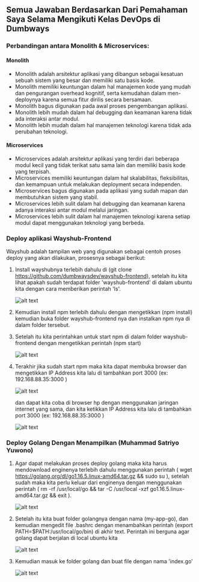 ## Semua Jawaban Berdasarkan Dari Pemahaman Saya Selama Mengikuti Kelas DevOps di Dumbways

###  Perbandingan antara Monolith & Microservices:
#### Monolith
  - Monolith adalah arsitektur aplikasi yang dibangun sebagai kesatuan sebuah sistem yang besar dan memiliki satu basis kode.
  - Monolith memiliki keuntungan dalam hal manajemen kode yang mudah dan pengurangan overhead kognitif, 
    serta kemudahan dalam men-deploynya karena semua fitur dirilis secara bersamaan.
  - Monolith bagus digunakan pada awal proses pengembangan aplikasi.
  - Monolith lebih mudah dalam hal debugging dan keamanan karena tidak ada interaksi antar modul.
  - Monolith lebih mudah dalam hal manajemen teknologi karena tidak ada perubahan teknologi.

#### Microservices
  - Microservices adalah arsitektur aplikasi yang terdiri dari beberapa modul kecil yang tidak terikat satu sama lain dan memiliki basis kode yang terpisah.
  - Microservices memiliki keuntungan dalam hal skalabilitas, fleksibilitas, dan kemampuan untuk melakukan deployment secara independen.
  - Microservices bagus digunakan pada aplikasi yang sudah mapan dan membutuhkan sistem yang stabil.
  - Microservices lebih sulit dalam hal debugging dan keamanan karena adanya interaksi antar modul melalui jaringan.
  - Microservices lebih sulit dalam hal manajemen teknologi karena setiap modul dapat menggunakan teknologi yang berbeda.

### Deploy aplikasi Wayshub-Frontend
Wayshub adalah tampilan web yang digunakan sebagai centoh proses deploy yang akan dilakukan, prosesnya sebagai berikut:
1. Install wayshubnya terlebih dahulu di (git clone https://github.com/dumbwaysdev/wayshub-frontend), setelah itu kita lihat apakah sudah terdapat folder 'wayshub-frontend'
   di dalam ubuntu kita dengan cara memberikan perintah 'ls'. 

   ![alt text](https://github.com/MuhSatriyo/devops17-dumbways--Muhammad-Satriyo-Yuwono-/blob/main/First%20Week/Image/A4.png?raw=true)

2. Kemudian install npm terlebih dahulu dengan mengetikkan (npm install) kemudian buka folder wayshub-frontend nya dan instalkan npm nya di dalam folder tersebut.
3. Setelah itu kita perintahkan untuk start npm di dalam folder wayshub-frontend dengan mengetikkan perintah (npm start)

    ![alt text](https://github.com/MuhSatriyo/devops17-dumbways--Muhammad-Satriyo-Yuwono-/blob/main/First%20Week/Image/A3.png?raw=true)

4. Terakhir jika sudah start npm maka kita dapat membuka browser dan mengetikkan IP Address kita lalu di tambahkan port 3000 (ex: 192.168.88.35:3000 )

   ![alt text](https://github.com/MuhSatriyo/devops17-dumbways--Muhammad-Satriyo-Yuwono-/blob/main/First%20Week/Image/A1.png?raw=true)

   dan dapat kita coba di browser hp dengan menggunakan jaringan internet yang sama, dan kita ketikkan IP Address kita lalu di tambahkan port 3000 (ex: 192.168.88.35:3000 )

   ![alt text](https://github.com/MuhSatriyo/devops17-dumbways--Muhammad-Satriyo-Yuwono-/blob/main/First%20Week/Image/A2.jpg?raw=true)


### Deploy Golang Dengan Menampilkan (Muhammad Satriyo Yuwono)
1. Agar dapat melakukan proses deploy golang maka kita harus mendownload enginenya terlebih dahulu menggunakan perintah
   ( wget https://golang.org/dl/go1.16.5.linux-amd64.tar.gz && sudo su ), setelah sudah maka kita perlu keluar dari enginenya dengan menggunakan perintah
   ( rm -rf /usr/local/go && tar -C /usr/local -xzf go1.16.5.linux-amd64.tar.gz && exit ).

   ![alt text](https://github.com/MuhSatriyo/devops17-dumbways--Muhammad-Satriyo-Yuwono-/blob/main/First%20Week/Image/G5-1.png?raw=true)

2. Setelah itu kita buat folder golangnya dengan nama (my-app-go), dan kemudian mengedit file .bashrc dengan menambahkan perintah
   (export PATH=$PATH:/usr/local/go/bin) di akhir text. Perintah ini berguna agar golang dapat berjalan di local ubuntu kita

   ![alt text](https://github.com/MuhSatriyo/devops17-dumbways--Muhammad-Satriyo-Yuwono-/blob/main/First%20Week/Image/G1.png?raw=true)

3. Kemudian masuk ke folder golang dan buat file dengan nama 'index.go'

    ![alt text](https://github.com/MuhSatriyo/devops17-dumbways--Muhammad-Satriyo-Yuwono-/blob/main/First%20Week/Image/G2.png?raw=true)
